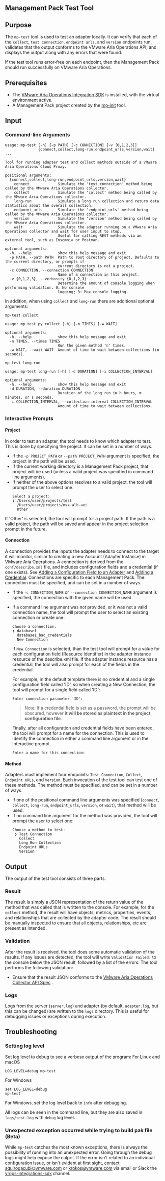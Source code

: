 Management Pack Test Tool
-------------------------

## Purpose

The `mp-test` tool is used to test an adapter locally. It can verify that each of the `collect`, `test connection`, `endpoint urls`, and `version` endpoints run, validates that the output conforms to the VMware Aria Operations API, and displays the output along with any errors that were found.

If the test tool runs error-free on each endpoint, then the Management Pack should run successfully on VMware Aria Operations.

## Prerequisites

* The [VMware Aria Operations Integration SDK](../README.md#installation) is installed, with the virtual environment active.
* A Management Pack project created by the [mp-init](mp-init.md) tool.

## Input

### Command-line Arguments
```
usage: mp-test [-h] [-p PATH] [-c CONNECTION] [-v {0,1,2,3}]
               {connect,collect,long-run,endpoint_urls,version,wait} ...

Tool for running adapter test and collect methods outside of a VMware Aria Operations Cloud Proxy.

positional arguments:
  {connect,collect,long-run,endpoint_urls,version,wait}
    connect             Simulate the 'test connection' method being called by the VMware Aria Operations collector.
    collect             Simulate the 'collect' method being called by the VMware Aria Operations collector.
    long-run            Simulate a long run collection and return data statistics about the overall collection.
    endpoint_urls       Simulate the 'endpoint_urls' method being called by the VMware Aria Operations collector.
    version             Simulate the 'version' method being called by the VMware Aria Operations collector.
    wait                Simulate the adapter running on a VMware Aria Operations collector and wait for user input to stop.
                        Useful for calling REST methods via an external tool, such as Insomnia or Postman.

optional arguments:
  -h, --help            show this help message and exit
  -p PATH, --path PATH  Path to root directory of project. Defaults to the current directory, or prompts if
                        current directory is not a project.
  -c CONNECTION, --connection CONNECTION
                        Name of a connection in this project.
  -v {0,1,2,3}, --verbosity {0,1,2,3}
                        Determine the amount of console logging when performing validation. 0: No console
                        logging; 3: Max console logging.
```

In addition, when using `collect` and `long-run` there are additional optional arguments:

`mp-test collect`
```
usage: mp_test.py collect [-h] [-n TIMES] [-w WAIT]

optional arguments:
  -h, --help            show this help message and exit
  -n TIMES, --times TIMES
                        Run the given method 'n' times.
  -w WAIT, --wait WAIT  Amount of time to wait between collections (in seconds).
```

`mp-test long-run`

```
usage: mp-test long-run [-h] [-d DURATION] [-i COLLECTION_INTERVAL]

optional arguments:
  -h, --help            show this help message and exit
  -d DURATION, --duration DURATION
                        Duration of the long run in h hours, m minutes, or s seconds. 
  -i COLLECTION_INTERVAL, --collection-interval COLLECTION_INTERVAL
                        Amount of time to wait between collections.

```
### Interactive Prompts

#### Project
In order to test an adapter, the tool needs to know which adapter to test. This is done by specifying the project. It can be set in a number of ways. 
* If the `-p PROJECT_PATH` or `--path PROJECT_PATH` argument is specified, the project in the path will be used.
* If the current working directory is a Management Pack project, that project will be used (unless a valid project was specified in command line arguments).
* If neither of the above options resolves to a valid project, the tool will prompt the user to select one:
    ```
    Select a project:
    ❯ /Users/user/projects/test
      /Users/user/projects/nsx-alb-avi
      Other
    ```
If 'Other' is selected, the tool will prompt for a project path. If the path is a valid project, the path will be saved and appear in the project selection prompt in the future.

#### Connection
A connection provides the inputs the adapter needs to connect to the target it will monitor, similar to creating a new Account (Adapter Instance) in VMware Aria Operations. A connection is derived from the `conf/describe.xml` file, and includes configuration fields and a credential (if one exists). See [Adding a Configuration Field to an Adapter](adding_to_an_adapter.md#adding-a-configuration-field-to-an-adapter-instance) and [Adding a Credential](adding_to_an_adapter.md#adding-a-credential). Connections are specific to each Management Pack. The connection must be specified, and can be set in a number of ways.
* If the `-c CONNECTION_NAME` or `--connection CONNECTION_NAME` argument is specified, the connection with the given name will be used. 
* If a command line argument was not provided, or it was not a valid connection name, the tool will prompt the user to select an existing connection or create one:
    ```
    Choose a connection:
    ❯ database1
      database1_bad_credentials
      New Connection
    ```
    If `New Connection` is selected, than the test tool will prompt for a value for each configuration field (Resource Identifier) in the adapter instance resource of the describe.xml file. If the adapter instance resource has a credential, the tool will also prompt for each of the fields in the credential.
 
    For example, in the default template there is no credential and a single configuration field called 'ID', so when creating a New Connection, the tool will prompt for a single field called 'ID':
    ```
    Enter connection parameter 'ID': 
    ```
    
    > Note: If a credential field is set as a password, the prompt will be obscured, however **it will be stored as plaintext in the project configuration file**.

    Finally, after all configuration and credential fields have been entered, the tool will prompt for a name for the connection. This is used to identify the connection in either a command line argument or in the interactive prompt.
    ```
    Enter a name for this connection:
    ```
#### Method
Adapters must implement four endpoints: `Test Connection`, `Collect`, `Endpoint URLs`, and `Version`. Each invocation of the test tool can test one of these methods. The method must be specified, and can be set in a number of ways.
* If one of the positional command line arguments was specified (`connect`, `collect`, `long-run`, `endpoint_urls`, `version`, or `wait`), that method will be used. 
* If no command line argument for the method was provided, the tool will prompt the user to select one:
    ```
    Choose a method to test:
     ❯ Test Connection
       Collect
       Long Run Collection
       Endpoint URLs
       Version
    ```
## Output

The output of the test tool consists of three parts.
### Result

The result is simply a JSON representation of the return value of the method that was called that is written to the console. For example, for the `collect` method, the result will have objects, metrics, properties, events, and relationships that are collected by the adapter code. The result should be manually inspected to ensure that all objects, relationships, etc are present as intended.

### Validation
After the result is received, the tool does some automatic validation of the results. If any issues are detected, the tool will write `Validation Failed:` to the console below the JSON result, followed by a list of the errors.
The tool performs the following validation:
* Ensure that the result JSON conforms to
  the [VMware Aria Operations Collector API Spec](../vrealize_operations_integration_sdk/api/vrops-collector-fwk2-openapi.json)
  .

### Logs
Logs from the server (`server.log`) and adapter (by default, `adapter.log`, but this can be changed) are written to the `logs` directory. This is useful for debugging issues or exceptions during execution.

## Troubleshooting
### Setting log level

Set log level to debug to see a verbose output of the program:
For Linux and macOS
```shell
LOG_LEVEL=debug mp-test
```
For Windows
```
set LOG_LEVEL=debug
mp-test
```
For Windows, set the log level back to `info` after debugging.

All logs can be seen in the command line, but they are also saved in `logs/test.log` with `debug` log level.

### Unexpected exception occurred while trying to build pak file (Beta)
While `mp-test` catches the most known exceptions, there is always the possibility of running into an unexpected error. Going through the debug logs might help expose the culprit. If the error isn't related to an individual configuration issue, or
isn't evident at first sight, contact [squirogacubi@vmware.com](mailto:squirogacubi@vmware.com) or [krokos@vmware.com](mailto:krokos@vmware.com) via email or Slack the [vrops-integrations-sdk](https://vmware.slack.com/archives/C03KB8KF2VD) channel.
